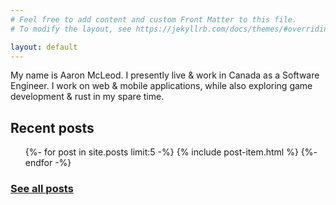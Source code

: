 ```yaml
---
# Feel free to add content and custom Front Matter to this file.
# To modify the layout, see https://jekyllrb.com/docs/themes/#overriding-theme-defaults

layout: default
---
```


My name is Aaron McLeod. I presently live & work in Canada as a Software Engineer. I work on web & mobile applications, while also exploring game development & rust in my spare time.

<h2 class="post-list-heading">Recent posts</h2>

<ul class="post-list">
  {%- for post in site.posts limit:5 -%}
    {% include post-item.html %}
  {%- endfor -%}
</ul>

<h3>
  <a href="/blog/index.html">See all posts</a>
</h3>